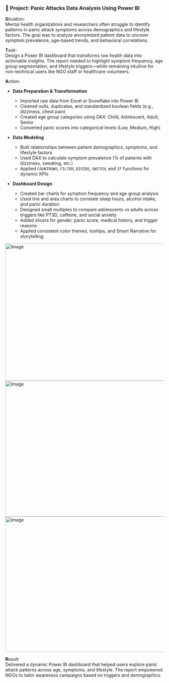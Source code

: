 ### 🧠 **Project: Panic Attacks Data Analysis Using Power BI**

**S**ituation:  
Mental health organizations and researchers often struggle to identify patterns in panic attack symptoms across demographics and lifestyle factors. The goal was to analyze anonymized patient data to uncover symptom prevalence, age-based trends, and behavioral correlations.

**T**ask:  
Design a Power BI dashboard that transforms raw health data into actionable insights. The report needed to highlight symptom frequency, age group segmentation, and lifestyle triggers—while remaining intuitive for non-technical users like NGO staff or healthcare volunteers.

**A**ction:  
- **Data Preparation & Transformation**  
  - Imported raw data from Excel or Snowflake into Power BI  
  - Cleaned nulls, duplicates, and standardized boolean fields (e.g., dizziness, chest pain)  
  - Created age group categories using DAX: Child, Adolescent, Adult, Senior  
  - Converted panic scores into categorical levels (Low, Medium, High)

- **Data Modeling**  
  - Built relationships between patient demographics, symptoms, and lifestyle factors  
  - Used DAX to calculate symptom prevalence (% of patients with dizziness, sweating, etc.)  
  - Applied `COUNTROWS`, `FILTER`, `DIVIDE`, `SWITCH`, and `IF` functions for dynamic KPIs

- **Dashboard Design**  
  - Created bar charts for symptom frequency and age group analysis  
  - Used line and area charts to correlate sleep hours, alcohol intake, and panic duration  
  - Designed small multiples to compare adolescents vs adults across triggers like PTSD, caffeine, and social anxiety  
  - Added slicers for gender, panic score, medical history, and trigger reasons  
  - Applied consistent color themes, tooltips, and Smart Narrative for storytelling

<img width="755" height="436" alt="Image" src="https://github.com/user-attachments/assets/ae4584a6-ef90-4184-80b3-42eae668c5e5" />

<img width="751" height="431" alt="Image" src="https://github.com/user-attachments/assets/054dd513-1173-47c9-ab32-ead7dce8b49a" />

<img width="746" height="430" alt="Image" src="https://github.com/user-attachments/assets/587e7eef-65d5-493e-8e50-8fbd3e8e9698" />

**R**esult:  
Delivered a dynamic Power BI dashboard that helped users explore panic attack patterns across age, symptoms, and lifestyle. The report empowered NGOs to tailor awareness campaigns based on triggers and demographics.
